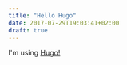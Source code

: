 ```yaml
---
title: "Hello Hugo"
date: 2017-07-29T19:03:41+02:00
draft: true
---
```


I'm using [Hugo!](http://gohugo.io)